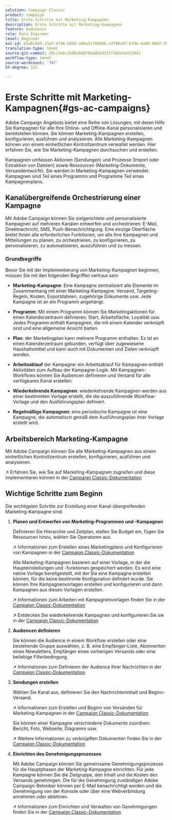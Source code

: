```yaml
---
solution: Campaign Classic
product: campaign
title: Erste Schritte mit Marketing-Kampagnen
description: Erste Schritte mit Marketing-Kampagnen
feature: Audiences
role: Data Engineer
level: Beginner
exl-id: b5a6c845-13a7-4746-b856-a08a3cf80b66,c4798c8f-619e-4a60-80d7-29b9e4c61168
translation-type: tm+mt
source-git-commit: 29c13e6c1b08a5b0f6ba8bb433f7165e3e452942
workflow-type: tm+mt
source-wordcount: '747'
ht-degree: 12%

---
```


# Erste Schritte mit Marketing-Kampagnen{#gs-ac-campaigns}

Adobe Campaign Angebots bietet eine Reihe von Lösungen, mit deren Hilfe Sie Kampagnen für alle Ihre Online- und Offline-Kanal personalisieren und bereitstellen können. Sie können Marketing-Kampagnen erstellen, konfigurieren, ausführen und analysieren. Alle Marketing-Kampagnen können von einem einheitlichen Kontrollzentrum verwaltet werden. Hier erfahren Sie, wie Sie Marketing-Kampagnen durchsuchen und erstellen.

Kampagnen umfassen Aktionen (Sendungen) und Prozesse (Import oder Extraktion von Dateien) sowie Ressourcen (Marketing-Dokumente, Versandentwürfe). Sie werden in Marketing-Kampagnen verwendet. Kampagnen sind Teil eines Programms und Programme Teil eines Kampagnenplans.

## Kanalübergreifende Orchestrierung einer Kampagne

Mit Adobe Campaign können Sie zielgerichtete und personalisierte Kampagnen auf mehreren Kanälen entwerfen und orchestrieren: E-Mail, Direktnachricht, SMS, Push-Benachrichtigung. Eine einzige Oberfläche bietet Ihnen alle erforderlichen Funktionen, um alle Ihre Kampagnen und Mitteilungen zu planen, zu orchestrieren, zu konfigurieren, zu personalisieren, zu automatisieren, auszuführen und zu messen.

### Grundbegriffe

Bevor Sie mit der Implementierung von Marketing-Kampagnen beginnen, müssen Sie mit den folgenden Begriffen vertraut sein:

* **Marketing-Kampagne**: Eine Kampagne zentralisiert alle Elemente im Zusammenhang mit einer Marketing-Kampagne: Versand, Targeting-Regeln, Kosten, Exportdateien, zugehörige Dokumente usw. Jede Kampagne ist an ein Programm angehängt.

* **Programm**: Mit einem Programm können Sie Marketingaktionen für einen Kalenderzeitraum definieren: Start, Arbeitsfläche, Loyalität usw. Jedes Programm enthält Kampagnen, die mit einem Kalender verknüpft sind und eine allgemeine Ansicht bieten.

* **Plan**: der Marketingplan kann mehrere Programm enthalten. Es ist an einen Kalenderzeitraum gebunden, verfügt über zugewiesene Haushaltsmittel und kann auch mit Dokumenten und Zielen verknüpft werden.

* **Arbeitsablauf** der Kampagne: ein Arbeitsablauf für Kampagnen enthält Aktivitäten zum Aufbau der Kampagne-Logik. Mit Kampagnen-Workflows können Sie Audiencen definieren und Versand für alle verfügbaren Kanal erstellen.

* **Wiederkehrende Kampagnen**: wiederkehrende Kampagnen werden aus einer bestimmten Vorlage erstellt, die die auszuführende Workflow-Vorlage und den Ausführungsplan definiert.

* **Regelmäßige Kampagnen**: eine periodische Kampagne ist eine Kampagne, die automatisch gemäß dem Ausführungsplan ihrer Vorlage erstellt wird.

## Arbeitsbereich Marketing-Kampagne

Mit Adobe Campaign können Sie alle Marketing-Kampagnen aus einem einheitlichen Kontrollzentrum erstellen, konfigurieren, ausführen und analysieren.

:arrow_upper_right: Erfahren Sie, wie Sie auf Marketing-Kampagnen zugreifen und diese implementieren können in der [Campaign Classic-Dokumentation](https://experienceleague.adobe.com/docs/campaign-classic/using/orchestrating-campaigns/about-marketing-campaigns/accessing-marketing-campaigns.html?lang=en#orchestrating-campaigns)


## Wichtige Schritte zum Beginn

Die wichtigsten Schritte zur Erstellung einer Kanal-übergreifenden Marketing-Kampagne sind:

1. **Planen und Entwerfen von Marketing-Programmen und -Kampagnen**

   Definieren Sie Hierarchie und Zeitplan, stellen Sie Budget ein, fügen Sie Ressourcen hinzu, wählen Sie Operatoren aus.

   :arrow_upper_right: Informationen zum Erstellen eines Marketingplans und Konfigurieren von Kampagnen in der [Campaign Classic-Dokumentation](https://experienceleague.adobe.com/docs/campaign-classic/using/orchestrating-campaigns/orchestrate-campaigns/setting-up-marketing-campaigns.html?lang=en#creating-plan-and-program-hierarchy)

   Alle Marketing-Kampagnen basieren auf einer Vorlage, in der die Haupteinstellungen und -funktionen gespeichert werden. Es wird eine native Vorlage bereitgestellt, mit der Sie eine Kampagne erstellen können, für die keine bestimmte Konfiguration definiert wurde. Sie können Ihre Kampagnenvorlagen erstellen und konfigurieren und dann Kampagnen aus diesen Vorlagen erstellen.

   :arrow_upper_right: Informationen zum Arbeiten mit Kampagnenvorlagen finden Sie in der [Campaign Classic-Dokumentation](https://experienceleague.adobe.com/docs/campaign-classic/using/orchestrating-campaigns/orchestrate-campaigns/marketing-campaign-templates.html?lang=en#orchestrating-campaigns)

   :arrow_upper_right: Entdecken Sie wiederkehrende Kampagnen und konfigurieren Sie sie in der [Campaign Classic-Dokumentation](https://experienceleague.adobe.com/docs/campaign-classic/using/orchestrating-campaigns/orchestrate-campaigns/setting-up-marketing-campaigns.html?lang=en#recurring-and-periodic-campaigns)

1. **Audiencen definieren**

   Sie können die Audience in einem Workflow erstellen oder eine bestehende Gruppe auswählen, z. B. eine Empfänger-Liste, Abonnenten eines Newsletters, Empfänger eines vorherigen Versands oder eine beliebige Filterbedingung.

   :arrow_upper_right: Informationen zum Definieren der Audience Ihrer Nachrichten in der [Campaign Classic-Dokumentation](https://experienceleague.adobe.com/docs/campaign-classic/using/orchestrating-campaigns/orchestrate-campaigns/marketing-campaign-target.html?lang=en#orchestrating-campaigns)

1. **Sendungen erstellen**

   Wählen Sie Kanal aus, definieren Sie den Nachrichteninhalt und Beginn-Versand.

   :arrow_upper_right: Informationen zum Erstellen und Beginn von Versänden für Marketing-Kampagnen in der [Campaign Classic-Dokumentation](https://experienceleague.adobe.com/docs/campaign-classic/using/orchestrating-campaigns/orchestrate-campaigns/marketing-campaign-deliveries.html?lang=en#creating-deliveries)

   Sie können einer Kampagne verschiedene Dokumente zuordnen: Bericht, Foto, Webseite, Diagramm usw.

   :arrow_upper_right: Weitere Informationen zu verknüpften Dokumenten finden Sie in der [Campaign Classic-Dokumentation](https://experienceleague.adobe.com/docs/campaign-classic/using/orchestrating-campaigns/orchestrate-campaigns/marketing-campaign-assets.html?lang=en#adding-documents)

1. **Einrichten des Genehmigungsprozesses**

   Mit Adobe Campaign können Sie gemeinsame Genehmigungsprozesse für die Hauptphasen der Marketing-Kampagne einrichten. Für jede Kampagne können Sie die Zielgruppe, den Inhalt und die Kosten des Versands genehmigen. Die für die Genehmigung zuständigen Adobe Campaign-Betreiber können per E-Mail benachrichtigt werden und die Genehmigung von der Konsole oder über eine Webverbindung annehmen oder ablehnen.

   :arrow_upper_right: Informationen zum Einrichten und Verwalten von Genehmigungen finden Sie in der [Campaign Classic-Dokumentation](https://experienceleague.adobe.com/docs/campaign-classic/using/orchestrating-campaigns/orchestrate-campaigns/marketing-campaign-approval.html?lang=en#orchestrating-campaigns)

